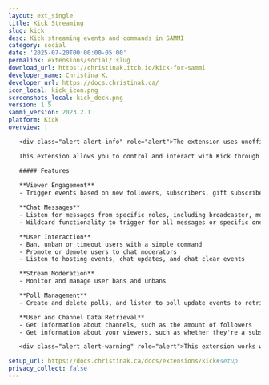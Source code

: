 ```yaml
---
layout: ext_single
title: Kick Streaming
slug: kick
desc: Kick streaming events and commands in SAMMI
category: social
date: '2025-07-20T00:00:00-05:00'
permalink: extensions/social/:slug
download_url: https://christinak.itch.io/kick-for-sammi
developer_name: Christina K.
developer_url: https://docs.christinak.ca/
icon_local: kick_icon.png
screenshots_local: kick_deck.png
version: 1.5
sammi_version: 2023.2.1
platform: Kick
overview: |

   <div class="alert alert-info" role="alert">The extension uses unofficial Kick API and might not be fully functional at times. By purchasing it you're supporting its future development.</div>

   This extension allows you to control and interact with Kick through SAMMI commands and triggers.

   ##### Features
   
   **Viewer Engagement**
   - Trigger events based on new followers, subscribers, gift subscribers, hosts, and channel point redeems

   **Chat Messages**
   - Listen for messages from specific roles, including broadcaster, mods, subscribers, and founders
   - Wildcard functionality to trigger for all messages or specific ones

   **User Interaction**
   - Ban, unban or timeout users with a simple command
   - Promote or demote users to chat moderators
   - Listen to hosting events, chat updates, and chat clear events

   **Stream Moderation**
   - Monitor and manage user bans and unbans

   **Poll Management**
   - Create and delete polls, and listen to poll update events to retrieve the current poll information, such as amount of votes

   **User and Channel Data Retrieval**
   - Get information about channels, such as the amount of followers
   - Get information about your viewers, such as whether they're a subscriber

   <div class="alert alert-warning" role="alert">This extension works with Kick unofficial API. Because the API is always changing, commands or triggers can suddenly stop working or change without notice.</div>

setup_url: https://docs.christinak.ca/docs/extensions/kick#setup
privacy_collect: false
---
```

